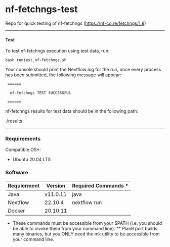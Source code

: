 # nf-fetchngs-test
Repo for quick testing of nf-fetchngs (https://nf-co.re/fetchngs/1.8)

------------------------------------------------------------------------

#### Test

To test nf-fetchngs execution using test data, run:

    bash runtest_nf-fetchngs.sh

Your console should print the Nextflow log for the run, once every process has been submitted, the following message will appear:

     ======
     
      nf-fetchngs TEST SUCCESSFUL
      
     ======

nf-fetchngs results for test data should be in the following path:

  ./results

------------------------------------------------------------------------

### Requirements

Compatible OS\*:

-   Ubuntu 20.04 LTS

### Software

| Requierment | Version  | Required Commands \* |
|-------------|----------|----------------------|
| Java        | v11.0.11 | java                 |
| Nextflow    | 22.10.4  | nextflow run         |
| Docker      | 20.10.11 |           |

-   These commands must be accessible from your \$PATH (i.e. you should be able to invoke them from your command line). \*\* Plan9 port builds many binaries, but you ONLY need the mk utility to be accessible from your command line.
